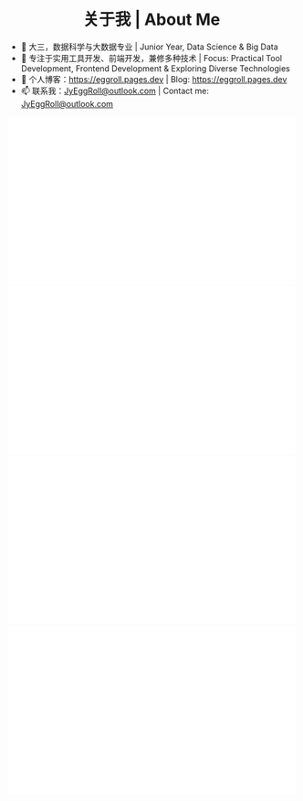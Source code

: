 <h1 align="center">关于我 | About Me</h1>

- 👋 大三，数据科学与大数据专业 | Junior Year, Data Science & Big Data
- 🌱 专注于实用工具开发、前端开发，兼修多种技术 | Focus: Practical Tool Development, Frontend Development & Exploring Diverse Technologies
- 🔗 个人博客：https://eggroll.pages.dev | Blog: https://eggroll.pages.dev
- 📫 联系我：JyEggRoll@outlook.com | Contact me: JyEggRoll@outlook.com

![](https://raw.githubusercontent.com/Jy-EggRoll/my-github-stats/master/generated/overview.svg#gh-dark-mode-only)
![](https://raw.githubusercontent.com/Jy-EggRoll/my-github-stats/master/generated/overview.svg#gh-light-mode-only)
![](https://raw.githubusercontent.com/Jy-EggRoll/my-github-stats/master/generated/languages.svg#gh-dark-mode-only)
![](https://raw.githubusercontent.com/Jy-EggRoll/my-github-stats/master/generated/languages.svg#gh-light-mode-only)
